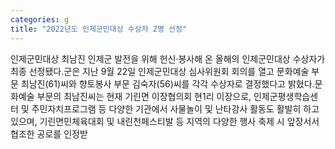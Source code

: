 ```yaml
---
categories: g
title: "2022년도 인제군민대상 수상자 2명 선정"
---
```

인제군민대상 최남진 인제군 발전을 위해 헌신&middot;봉사해 온 올해의 인제군민대상 수상자가 최종 선정됐다.군은 지난 9월 22일 인제군민대상 심사위원회 회의를 열고 문화예술 부문 최남진(61)씨와 향토봉사 부문 김숙자(56)씨를 각각 수상자로 결정했다고 밝혔다.문화예술 부문의 최남진씨는 현재 기린면 이장협의회 현1리 이장으로, 인제군평생학습센터 및 주민자치프로그램 등 다양한 기관에서 사물놀이 및 난타강사 활동도 활발히 하고 있으며, 기린면민체육대회 및 내린천페스티발 등 지역의 다양한 행사 축제 시 앞장서서 협조한 공로를 인정받